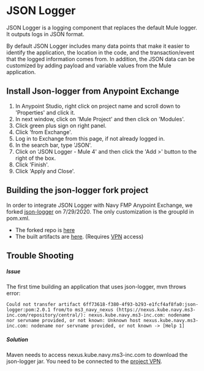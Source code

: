 # JSON Logger

JSON Logger is a logging component that replaces the default Mule logger.  It outputs logs in JSON format.

By default JSON Logger includes many data points that make it easier to identify the application, the location in the code, and the transaction/event that the logged information comes from. In addition, the JSON data can be customized by adding payload and variable values from the Mule application.  

## Install Json-logger from Anypoint Exchange

1. In Anypoint Studio, right click on project name and scroll down to 'Properties' and click it.
2. In next window, click on 'Mule Project' and then click on 'Modules'.
3. Click green plus sign on right panel.
4. Click 'from Exchange'.
5. Log in to Exchange from this page, if not already logged in.
6. In the search bar, type 'JSON'.
7. Click on 'JSON Logger - Mule 4' and then click the 'Add >' button to the right of the box.
8. Click 'Finish'.
9. Click 'Apply and Close'.

## Building the json-logger fork project

In order to integrate JSON Logger with Navy FMP Anypoint Exchange, we forked [json-logger](https://github.com/mulesoft-consulting/json-logger/tree/mule4-v2.0.1/) on 7/29/2020. The only customization is the groupId in pom.xml.

- The forked repo is [here](https://bitbucket.org/navyfmp/json-logger/src/mule-4.x/)
- The built artifacts are [here](https://nexus.kube.navy.ms3-inc.com/service/rest/repository/browse/maven-releases/6ff73618-f380-4f93-b293-e1fcf4af8fa0). (Requires [VPN](https://twenty8.atlassian.net/wiki/spaces/NAV/pages/442171575/Developer+Workstation+VPN+Setup) access)

## Trouble Shooting

##### Issue
The first time building an application that uses json-logger, mvn throws error:

    Could not transfer artifact 6ff73618-f380-4f93-b293-e1fcf4af8fa0:json-logger:pom:2.0.1 from/to ms3_navy_nexus (https://nexus.kube.navy.ms3-inc.com/repository/central/): nexus.kube.navy.ms3-inc.com: nodename nor servname provided, or not known: Unknown host nexus.kube.navy.ms3-inc.com: nodename nor servname provided, or not known -> [Help 1]
##### Solution
Maven needs to access nexus.kube.navy.ms3-inc.com to download the json-logger jar.
You need to be connected to the [project VPN](https://twenty8.atlassian.net/wiki/spaces/NAV/pages/442171575/Developer+Workstation+VPN+Setup).
